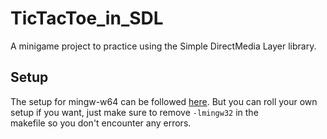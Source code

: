 # TicTacToe_in_SDL
A minigame project to practice using the Simple DirectMedia Layer library.

## Setup
The setup for mingw-w64 can be followed [here](https://www.msys2.org/). But you can roll your own setup if you want, just make sure to remove `-lmingw32` in the \
makefile so you don't encounter any errors.

